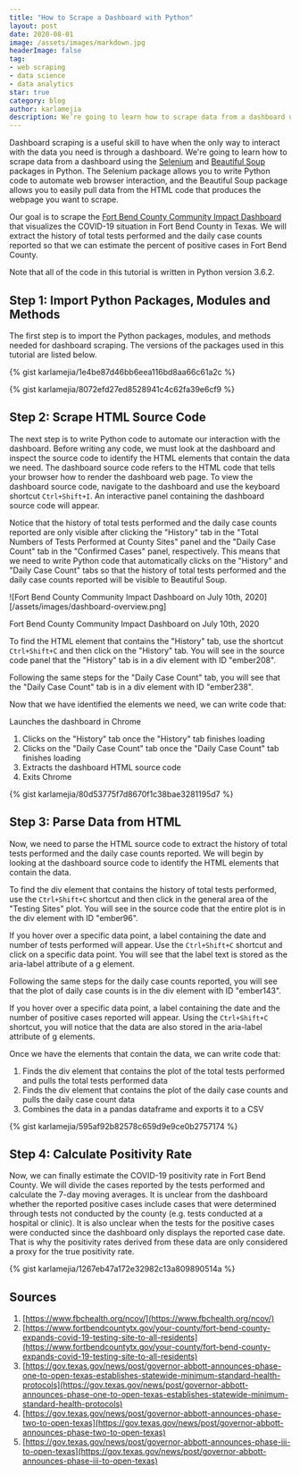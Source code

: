 ```yaml
---
title: "How to Scrape a Dashboard with Python"
layout: post
date: 2020-08-01
image: /assets/images/markdown.jpg
headerImage: false
tag:
- web scraping
- data science
- data analytics
star: true
category: blog
author: karlamejia
description: We’re going to learn how to scrape data from a dashboard using the Selenium and Beautiful Soup packages in Python.
---
```


Dashboard scraping is a useful skill to have when the only way to interact with the data you need is through a dashboard. We're going to learn how to scrape data from a dashboard using the [Selenium](https://selenium-python.readthedocs.io/) and [Beautiful Soup](https://www.crummy.com/software/BeautifulSoup/bs4/doc/) packages in Python. The Selenium package allows you to write Python code to automate web browser interaction, and the Beautiful Soup package allows you to easily pull data from the HTML code that produces the webpage you want to scrape.

Our goal is to scrape the [Fort Bend County Community Impact Dashboard](https://www.arcgis.com/apps/opsdashboard/index.html#/75133e049f584ae8b51dc6cba740009a) that visualizes the COVID-19 situation in Fort Bend County in Texas. We will extract the history of total tests performed and the daily case counts reported so that we can estimate the percent of positive cases in Fort Bend County.

Note that all of the code in this tutorial is written in Python version 3.6.2.

## Step 1: Import Python Packages, Modules and Methods
The first step is to import the Python packages, modules, and methods needed for dashboard scraping. The versions of the packages used in this tutorial are listed below.

{% gist karlamejia/1e4be87d46bb6eea116bd8aa66c61a2c %}

{% gist karlamejia/8072efd27ed8528941c4c62fa39e6cf9 %}

## Step 2: Scrape HTML Source Code
The next step is to write Python code to automate our interaction with the dashboard. Before writing any code, we must look at the dashboard and inspect the source code to identify the HTML elements that contain the data we need. The dashboard source code refers to the HTML code that tells your browser how to render the dashboard web page. To view the dashboard source code, navigate to the dashboard and use the keyboard shortcut ``Ctrl+Shift+I``. An interactive panel containing the dashboard source code will appear.

Notice that the history of total tests performed and the daily case counts reported are only visible after clicking the "History" tab in the "Total Numbers of Tests Performed at County Sites" panel and the "Daily Case Count" tab in the "Confirmed Cases" panel, respectively. This means that we need to write Python code that automatically clicks on the "History" and "Daily Case Count" tabs so that the history of total tests performed and the daily case counts reported will be visible to Beautiful Soup.

![Fort Bend County Community Impact Dashboard on July 10th, 2020][/assets/images/dashboard-overview.png] 
<figcaption class="caption">Fort Bend County Community Impact Dashboard on July 10th, 2020</figcaption>

To find the HTML element that contains the "History" tab, use the shortcut ``Ctrl+Shift+C`` and then click on the "History" tab. You will see in the source code panel that the "History" tab is in a div element with ID "ember208".



Following the same steps for the "Daily Case Count" tab, you will see that the "Daily Case Count" tab is in a div element with ID "ember238".



Now that we have identified the elements we need, we can write code that:

Launches the dashboard in Chrome
1. Clicks on the "History" tab once the "History" tab finishes loading
2. Clicks on the "Daily Case Count" tab once the "Daily Case Count" tab finishes loading
3. Extracts the dashboard HTML source code
4. Exits Chrome

{% gist karlamejia/80d53775f7d8670f1c38bae3281195d7 %}

## Step 3: Parse Data from HTML
Now, we need to parse the HTML source code to extract the history of total tests performed and the daily case counts reported. We will begin by looking at the dashboard source code to identify the HTML elements that contain the data.

To find the div element that contains the history of total tests performed, use the ``Ctrl+Shift+C`` shortcut and then click in the general area of the "Testing Sites" plot. You will see in the source code that the entire plot is in the div element with ID "ember96".



If you hover over a specific data point, a label containing the date and number of tests performed will appear. Use the ``Ctrl+Shift+C`` shortcut and click on a specific data point. You will see that the label text is stored as the aria-label attribute of a g element.



Following the same steps for the daily case counts reported, you will see that the plot of daily case counts is in the div element with ID "ember143".



If you hover over a specific data point, a label containing the date and the number of positive cases reported will appear. Using the ``Ctrl+Shift+C`` shortcut, you will notice that the data are also stored in the aria-label attribute of g elements.



Once we have the elements that contain the data, we can write code that:

1. Finds the div element that contains the plot of the total tests performed and pulls the total tests performed data
2. Finds the div element that contains the plot of the daily case counts and pulls the daily case count data
3. Combines the data in a pandas dataframe and exports it to a CSV

{% gist karlamejia/595af92b82578c659d9e9ce0b2757174 %}

## Step 4: Calculate Positivity Rate
Now, we can finally estimate the COVID-19 positivity rate in Fort Bend County. We will divide the cases reported by the tests performed and calculate the 7-day moving averages. It is unclear from the dashboard whether the reported positive cases include cases that were determined through tests not conducted by the county (e.g. tests conducted at a hospital or clinic). It is also unclear when the tests for the positive cases were conducted since the dashboard only displays the reported case date. That is why the positivity rates derived from these data are only considered a proxy for the true positivity rate.

{% gist karlamejia/1267eb47a172e32982c13a809890514a %}

## Sources
1. [https://www.fbchealth.org/ncov/](https://www.fbchealth.org/ncov/)
2. [https://www.fortbendcountytx.gov/your-county/fort-bend-county-expands-covid-19-testing-site-to-all-residents](https://www.fortbendcountytx.gov/your-county/fort-bend-county-expands-covid-19-testing-site-to-all-residents)
3. [https://gov.texas.gov/news/post/governor-abbott-announces-phase-one-to-open-texas-establishes-statewide-minimum-standard-health-protocols](https://gov.texas.gov/news/post/governor-abbott-announces-phase-one-to-open-texas-establishes-statewide-minimum-standard-health-protocols)
4. [https://gov.texas.gov/news/post/governor-abbott-announces-phase-two-to-open-texas](https://gov.texas.gov/news/post/governor-abbott-announces-phase-two-to-open-texas)
5. [https://gov.texas.gov/news/post/governor-abbott-announces-phase-iii-to-open-texas](https://gov.texas.gov/news/post/governor-abbott-announces-phase-iii-to-open-texas)
